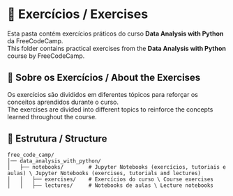# 📂 Exercícios / Exercises  

Esta pasta contém exercícios práticos do curso **Data Analysis with Python** da FreeCodeCamp.  
This folder contains practical exercises from the **Data Analysis with Python** course by FreeCodeCamp.  

## 📌 Sobre os Exercícios / About the Exercises  

Os exercícios são divididos em diferentes tópicos para reforçar os conceitos aprendidos durante o curso.  
The exercises are divided into different topics to reinforce the concepts learned throughout the course.  

## 📁 Estrutura / Structure  

```plaintext
free_code_camp/
│── data_analysis_with_python/
│   ├── notebooks/        # Jupyter Notebooks (exercícios, tutoriais e aulas) \ Jupyter Notebooks (exercises, tutorials and lectures)
│   │   ├── exercises/    # Exercícios do curso \ Course exercises
│   │   ├── lectures/     # Notebooks de aulas \ Lecture notebooks
```
